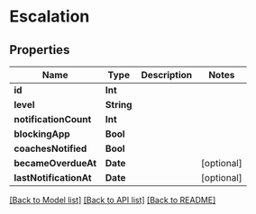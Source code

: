 # Escalation

## Properties
Name | Type | Description | Notes
------------ | ------------- | ------------- | -------------
**id** | **Int** |  | 
**level** | **String** |  | 
**notificationCount** | **Int** |  | 
**blockingApp** | **Bool** |  | 
**coachesNotified** | **Bool** |  | 
**becameOverdueAt** | **Date** |  | [optional] 
**lastNotificationAt** | **Date** |  | [optional] 

[[Back to Model list]](../README.md#documentation-for-models) [[Back to API list]](../README.md#documentation-for-api-endpoints) [[Back to README]](../README.md)


